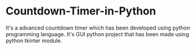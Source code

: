 # Countdown-Timer-in-Python
It's a advanced countdown timer which has been developed using python programming language. It's GUI python project that has been made using python tkinter module.
